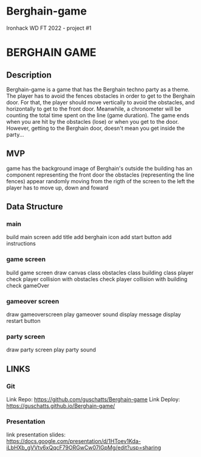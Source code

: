 # Berghain-game
Ironhack WD FT 2022 - project #1

# BERGHAIN GAME

## Description
Berghain-game is a game that has the Berghain techno party as a theme. The player has to avoid the fences obstacles in order to get to the Berghain door. For that, the player should move vertically to avoid the obstacles, and horizontally to get to the front door. Meanwhile, a chronometer will be counting the total time spent on the line (game duration). The game ends when you are hit by the obstacles (lose) or when you get to the door. However, getting to the Berghain door, doesn't mean you get inside the party...

## MVP
game has the background image of Berghain's outside
the building has an component representing the front door
the obstacles (representing the line fences) appear randomly moving from the rigth of the screen to the left
the player has to move up, down and foward


## Data Structure

### main
build main screen
add title
add berghain icon
add start button
add instructions

### game screen
build game screen
draw canvas
class obstacles
class building
class player
check player collision with obstacles
check player collision with building
check gameOver

### gameover screen
draw gameoverscreen
play gameover sound
display message
display restart button

### party screen
draw party screen
play party sound

## LINKS

### Git

Link Repo: https://github.com/guschatts/Berghain-game
Link Deploy: https://guschatts.github.io/Berghain-game/

### Presentation

link presentation slides: https://docs.google.com/presentation/d/1HToev1Kda-iLbHXb_gVVtv6xQqcF79ORGwCw07IGpMg/edit?usp=sharing


